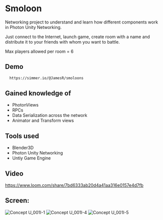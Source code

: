 # Smoloon


Networking project to understand and learn how different components work in Photon Unity Networking.

Just connect to the Internet, launch game, create room with a name and distribute it to your friends with whom you want to battle.

Max players allowed per room = 6

## Demo
``` bash
  https://simmer.io/@JamesR/smoloons
```

## Gained knowledge of

* PhotonViews
* RPCs
* Data Serialization across the network
* Animator and Transform views

## Tools used

* Blender3D
* Photon Unity Networking
* Untiy Game Engine

## Video 
https://www.loom.com/share/7bd6333ab20d4a41aa316e0157e4d7fb

## Screen:
![Concept U_001I-1](https://user-images.githubusercontent.com/9028177/194721730-9567d1cd-302b-4598-89c1-7a9d130992ca.png)
![Concept U_001I-4](https://user-images.githubusercontent.com/9028177/194721862-8437f42a-08dc-4897-96e0-3e7770ef2201.png)
![Concept U_001I-5](https://user-images.githubusercontent.com/9028177/194721929-5b116c42-009b-483f-87db-c5bda41d16e8.png)
